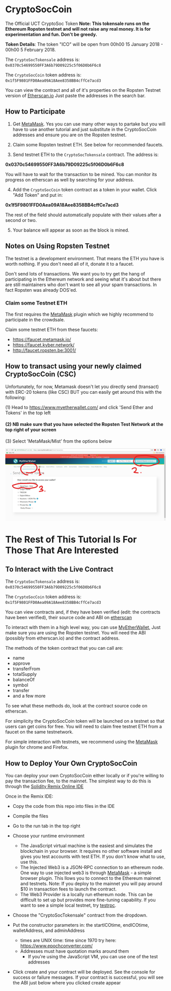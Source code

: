 # CryptoSocCoin
The Official UCT CryptoSoc Token
__Note: This tokensale runs on the Ethereum Ropsten testnet and will not raise any real money. It is for experimentation and fun. Don't be greedy.__

__Token Details__: The token "ICO" will be open from 00h00 15 January 2018 - 00h00 5 February 2018. 

The `CryptoSocTokensale` address is: `0x0370c54699550FF3A6b79D09225c5f06D0b6F6c8`

The `CryptoSocCoin` token address is: `0x1f5F9801FFD0Aea09A18Aee8358BB4cffCe7acd3`

You can view the contract and all of it's properties on the Ropsten Testnet version of [Etherscan.io](https://ropsten.etherscan.io/)
Just paste the addresses in the search bar.


## How to Participate

1. Get [MetaMask](https://metamask.io). Yes you can use many other ways to partake but you will have to use another tutorial and just substitute in the CryptoSocCoin addresses and ensure you are on the Ropsten testnet.

2. Claim some Ropsten testnet ETH. See below for recommended faucets.

3. Send testnet ETH to the `CryptoSocTokensale` contract. The address is:

__0x0370c54699550FF3A6b79D09225c5f06D0b6F6c8__

  You will have to wait for the transaction to be mined. You can monitor its progress on etherscan as well by searching for your address.

4. Add the `CryptoSocCoin` token contract as a token in your wallet. Click "Add Token" and put in: 

__0x1f5F9801FFD0Aea09A18Aee8358BB4cffCe7acd3__

  The rest of the field should automatically populate with their values after a second or two.

5. Your balance will appear as soon as the block is mined.


## Notes on Using Ropsten Testnet
The testnet is a development environment. That means the ETH you have is worth nothing. If you don't need all of it, donate it to a faucet. 

Don't send lots of transactions. We want you to try get the hang of participating in the Ethereum network and seeing what it's about but there are still maintainers who don't want to see all your spam transactions. In fact Ropsten was already DOS'ed.

### Claim some Testnet ETH
The first requires the [MetaMask](https://metamask.io) plugin which we highly recommend to participate in the crowdsale.

Claim some testnet ETH from these faucets:
- https://faucet.metamask.io/
- https://faucet.kyber.network/
- http://faucet.ropsten.be:3001/

## How to transact using your newly claimed CryptoSocCoin (CSC)

Unfortunately, for now, Metamask doesn't let you directly send (transact) with ERC-20 tokens (like CSC)
BUT you can easily get around this with the following:

(1) Head to https://www.myetherwallet.com/ and click 'Send Ether and Tokens' in the top left
#### (2) NB make sure that you have selected the Ropsten Test Network at the top right of your screen
(3) Select 'MetaMask/Mist' from the options below

![](/MEW_tut_edit.jpg)


# The Rest of This Tutorial Is For Those That Are Interested


## To Interact with the Live Contract

The `CryptoSocTokensale` address is: `0x0370c54699550FF3A6b79D09225c5f06D0b6F6c8`

The `CryptoSocCoin` token address is: `0x1f5F9801FFD0Aea09A18Aee8358BB4cffCe7acd3`

You can view contracts and, if they have been verified (edit: the contracts have been verified), their source code and ABI on [etherscan](www.ropsten.etherscan.io)

To interact with them in a high level way, you can use [MyEtherWallet](https://www.myetherwallet.com/#contracts), Just make sure you are using the Ropsten testnet. You will need the ABI (possibly from etherscan.io) and the contract address. 

The methods of the token contract that you can call are: 
* name
* approve
* transferFrom
* totalSupply
* balanceOf
* symbol
* transfer
* and a few more

To see what these methods do, look at the contract source code on etherscan.

For simplicity the CryptoSocCoin token will be launched on a testnet so that users can get coins for free. You will need to claim free testnet ETH from a faucet on the same testnetwork.

For simple interaction with testnets, we recommend using the [MetaMask](https://metamask.io) plugin for chrome and Firefox.


## How to Deploy Your Own CryptoSocCoin

You can deploy your own CryptoSocCoin either locally or if you're willing to pay the transaction fee, to the mainnet. The simplest way to do this is through the [Solidity Remix Online IDE](https://remix.ethereum.org)

Once in the Remix IDE:
- Copy the code from this repo into files in the IDE
- Compile the files
- Go to the run tab in the top right
- Choose your runtime environment
  - The JavaScript virtual machine is the easiest and simulates the blockchain in your browser. It requires no other software install and gives you test accounts with test ETH. If you don't know what to use, use this.
  - The Injected Web3 is a JSON-RPC connection to an ethereum node. One way to use injected web3 is through [MetaMask](https://metamask.io) - a simple browser plugin. This llows you to connect to the Ethereum mainnet and testnets. Note: If you deploy to the mainnet you will pay around $10 in transaction fees to launch the contract.
  - The Web3 Provider is a locally run ethereum node. This can be difficult to set up but provides more fine-tuning capability. If you want to see a simple local testnet, try [testrpc](https://www.npmjs.com/package/ethereumjs-testrpc).
  
- Choose the "CryptoSocTokensale" contract from the dropdown.
- Put the constructor parameters in: the startICOtime, endICOtime, walletAddress, and adminAddress
  - times are UNIX time: time since 1970 try here: https://www.epochconverter.com/
  - Addresses must have quotation marks around them
    - If you're using the JavaScript VM, you can use one of the test addresses
    
- Click create and your contract will be deployed. See the console for success or failure messages. If your contract is successful, you will see the ABI just below where you clicked create appear

